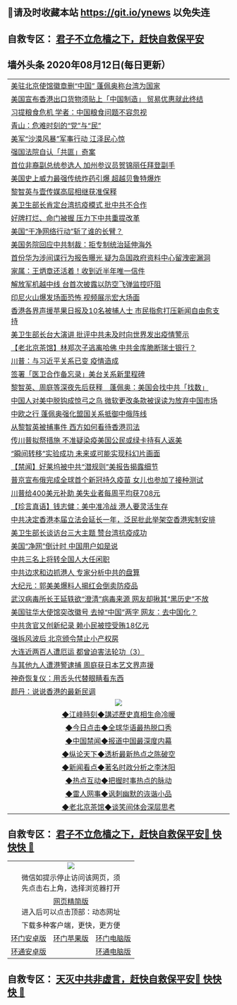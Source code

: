 ## 📩请及时收藏本站 https://git.io/ynews 以免失连</a>
## 自救专区： [君子不立危樯之下，赶快自救保平安 ](https://github.com/pwgy/td/blob/master/README.md)

## 墙外头条 2020年08月12日(每日更新）</a>

 <table>
<tr><td colspan="2" align="left"><a href="https://hgkofika.xvhtf.cyou/?name=c1210542&key=krgexxuardvhjliu&from=gy2">美驻北京使馆徽章删“中国” 蓬佩奥称台湾为国家</a></td></tr>
<tr><td colspan="2" align="left"><a href="https://hgkofika.xvhtf.cyou/?name=c1210544&key=krgexxuardvhjliu&from=gy2">美国宣布香港出口货物须贴上「中国制造」 贸易优惠就此终结</a></td></tr>
<tr><td colspan="2" align="left"><a href="https://hgkofika.xvhtf.cyou/?name=c1210540&key=krgexxuardvhjliu&from=gy2">习提粮食危机 学者：中国粮食问题不容忽视</a></td></tr>
<tr><td colspan="2" align="left"><a href="https://hgkofika.xvhtf.cyou/?name=c1210597&key=krgexxuardvhjliu&from=gy2">青山：危难时刻的“党”与“民”</a></td></tr>
<tr><td colspan="2" align="left"><a href="https://hgkofika.xvhtf.cyou/?name=c1210612&key=krgexxuardvhjliu&from=gy2">美军“沙漠风暴”军事行动 江泽民心惊</a></td></tr>
<tr><td colspan="2" align="left"><a href="https://hgkofika.xvhtf.cyou/?name=c1210589&key=krgexxuardvhjliu&from=gy2">强国法院自认「共匪」奇案</a></td></tr>
<tr><td colspan="2" align="left"><a href="https://hgkofika.xvhtf.cyou/?name=c1210613&key=krgexxuardvhjliu&from=gy2">首位非裔副总统参选人 加州参议员贺锦丽任拜登副手</a></td></tr>
<tr><td colspan="2" align="left"><a href="https://hgkofika.xvhtf.cyou/?name=c1210609&key=krgexxuardvhjliu&from=gy2">美国史上威力最强传统炸药引爆 超越贝鲁特爆炸</a></td></tr>
<tr><td colspan="2" align="left"><a href="https://hgkofika.xvhtf.cyou/?name=c1210585&key=krgexxuardvhjliu&from=gy2">黎智英与壹传媒高层相继获准保释</a></td></tr>
<tr><td colspan="2" align="left"><a href="https://hgkofika.xvhtf.cyou/?name=c1210541&key=krgexxuardvhjliu&from=gy2">美卫生部长肯定台湾抗疫模式 批中共不合作</a></td></tr>
<tr><td colspan="2" align="left"><a href="https://hgkofika.xvhtf.cyou/?name=c1210547&key=krgexxuardvhjliu&from=gy2">好牌打烂、命门被握 压力下中共重提改革</a></td></tr>
<tr><td colspan="2" align="left"><a href="https://hgkofika.xvhtf.cyou/?name=c1210598&key=krgexxuardvhjliu&from=gy2">美国“干净网络行动”斩了谁的长臂？</a></td></tr>
<tr><td colspan="2" align="left"><a href="https://hgkofika.xvhtf.cyou/?name=c1210569&key=krgexxuardvhjliu&from=gy2">美国务院回应中共制裁：拒专制统治延伸海外</a></td></tr>
<tr><td colspan="2" align="left"><a href="https://hgkofika.xvhtf.cyou/?name=c1210557&key=krgexxuardvhjliu&from=gy2">首份华为涉间谍行为报告曝光 疑为岛国政府资料中心留洩密漏洞</a></td></tr>
<tr><td colspan="2" align="left"><a href="https://hgkofika.xvhtf.cyou/?name=c1210588&key=krgexxuardvhjliu&from=gy2">家属：王炳章还活着！收到近半年唯一信件</a></td></tr>
<tr><td colspan="2" align="left"><a href="https://hgkofika.xvhtf.cyou/?name=c1210549&key=krgexxuardvhjliu&from=gy2">解放军机越中线 台首次披露以防空飞弹监控吓阻</a></td></tr>
<tr><td colspan="2" align="left"><a href="https://hgkofika.xvhtf.cyou/?name=c1210564&key=krgexxuardvhjliu&from=gy2">印尼火山爆发场面恐怖 视频展示宏大场面</a></td></tr>
<tr><td colspan="2" align="left"><a href="https://hgkofika.xvhtf.cyou/?name=c1210587&key=krgexxuardvhjliu&from=gy2">香港各界声援苹果日报及10名被捕人士 市民指愈打压新闻自由愈支持</a></td></tr>
<tr><td colspan="2" align="left"><a href="https://hgkofika.xvhtf.cyou/?name=c1210584&key=krgexxuardvhjliu&from=gy2">美卫生部长台大演讲 批评中共未及时向世界发出疫情警示</a></td></tr>
<tr><td colspan="2" align="left"><a href="https://hgkofika.xvhtf.cyou/?name=c1210561&key=krgexxuardvhjliu&from=gy2">【老北京茶馆】林郑次子逃离哈佛 中共金库脆断瑞士银行？</a></td></tr>
<tr><td colspan="2" align="left"><a href="https://hgkofika.xvhtf.cyou/?name=c1210556&key=krgexxuardvhjliu&from=gy2">川普：与习近平关系已变 疫情造成</a></td></tr>
<tr><td colspan="2" align="left"><a href="https://hgkofika.xvhtf.cyou/?name=c1210611&key=krgexxuardvhjliu&from=gy2">签署「医卫合作备忘录」美台关系新里程碑</a></td></tr>
<tr><td colspan="2" align="left"><a href="https://hgkofika.xvhtf.cyou/?name=c1210601&key=krgexxuardvhjliu&from=gy2">黎智英、周庭等深夜先后获释　蓬佩奥：美国会找中共「找数」</a></td></tr>
<tr><td colspan="2" align="left"><a href="https://hgkofika.xvhtf.cyou/?name=c1210548&key=krgexxuardvhjliu&from=gy2">中国人对美中脱钩成惊弓之鸟 微软更改条款被误读为放弃中国市场</a></td></tr>
<tr><td colspan="2" align="left"><a href="https://hgkofika.xvhtf.cyou/?name=c1210586&key=krgexxuardvhjliu&from=gy2">中欧之行 蓬佩奥强化盟国关系抵御中俄阵线</a></td></tr>
<tr><td colspan="2" align="left"><a href="https://hgkofika.xvhtf.cyou/?name=c1210560&key=krgexxuardvhjliu&from=gy2">从黎智英被捕事件 西方如何看待香港司法</a></td></tr>
<tr><td colspan="2" align="left"><a href="https://hgkofika.xvhtf.cyou/?name=c1210562&key=krgexxuardvhjliu&from=gy2">传川普拟祭措施 不准疑染疫美国公民或绿卡持有人返美</a></td></tr>
<tr><td colspan="2" align="left"><a href="https://hgkofika.xvhtf.cyou/?name=c1210581&key=krgexxuardvhjliu&from=gy2">“瞬间转移”实验成功 未来或可能实现科幻片画面</a></td></tr>
<tr><td colspan="2" align="left"><a href="https://hgkofika.xvhtf.cyou/?name=c1210551&key=krgexxuardvhjliu&from=gy2">【禁闻】好莱坞被中共“潜规则”美报告揭露细节</a></td></tr>
<tr><td colspan="2" align="left"><a href="https://hgkofika.xvhtf.cyou/?name=c1210555&key=krgexxuardvhjliu&from=gy2">普京宣布俄完成全球首个新冠持久疫苗 女儿也参加了接种测试</a></td></tr>
<tr><td colspan="2" align="left"><a href="https://hgkofika.xvhtf.cyou/?name=c1210608&key=krgexxuardvhjliu&from=gy2">川普给400美元补助 美失业者每周平均获708元</a></td></tr>
<tr><td colspan="2" align="left"><a href="https://hgkofika.xvhtf.cyou/?name=c1210566&key=krgexxuardvhjliu&from=gy2">【珍言真语】钱志健：美中准冷战 港人要灵活生存</a></td></tr>
<tr><td colspan="2" align="left"><a href="https://hgkofika.xvhtf.cyou/?name=c1210583&key=krgexxuardvhjliu&from=gy2">中共决定香港本届立法会延长一年，泛民批此举架空香港宪制安排</a></td></tr>
<tr><td colspan="2" align="left"><a href="https://hgkofika.xvhtf.cyou/?name=c1210610&key=krgexxuardvhjliu&from=gy2">美卫生部长谈访台三大主题 赞台湾抗疫成功</a></td></tr>
<tr><td colspan="2" align="left"><a href="https://hgkofika.xvhtf.cyou/?name=c1210576&key=krgexxuardvhjliu&from=gy2">美国“净网”倒计时 中国用户如是说</a></td></tr>
<tr><td colspan="2" align="left"><a href="https://hgkofika.xvhtf.cyou/?name=c1210595&key=krgexxuardvhjliu&from=gy2">中共三名上将转全国人大任闲职</a></td></tr>
<tr><td colspan="2" align="left"><a href="https://hgkofika.xvhtf.cyou/?name=c1210619&key=krgexxuardvhjliu&from=gy2">中共边求和边抓港人 专家分析中共的盘算</a></td></tr>
<tr><td colspan="2" align="left"><a href="https://hgkofika.xvhtf.cyou/?name=c1210578&key=krgexxuardvhjliu&from=gy2">大纪元：郭美美爆料人揭红会倒卖防疫品</a></td></tr>
<tr><td colspan="2" align="left"><a href="https://hgkofika.xvhtf.cyou/?name=c1210602&key=krgexxuardvhjliu&from=gy2">武汉病毒所长王延轶欲“澄清”病毒来源 网友却揪其“黑历史”不放</a></td></tr>
<tr><td colspan="2" align="left"><a href="https://hgkofika.xvhtf.cyou/?name=c1210570&key=krgexxuardvhjliu&from=gy2">美国驻华大使馆突改徽号 去掉“中国”两字 网友：去中国化？</a></td></tr>
<tr><td colspan="2" align="left"><a href="https://hgkofika.xvhtf.cyou/?name=c1210552&key=krgexxuardvhjliu&from=gy2">中共贪官又创新纪录 赖小民被控受贿18亿元</a></td></tr>
<tr><td colspan="2" align="left"><a href="https://hgkofika.xvhtf.cyou/?name=c1210604&key=krgexxuardvhjliu&from=gy2">强拆风波后 北京颁令禁止小产权房</a></td></tr>
<tr><td colspan="2" align="left"><a href="https://hgkofika.xvhtf.cyou/?name=c1210550&key=krgexxuardvhjliu&from=gy2">大连近两百人遭厄运 都曾迫害法轮功（3）</a></td></tr>
<tr><td colspan="2" align="left"><a href="https://hgkofika.xvhtf.cyou/?name=c1210620&key=krgexxuardvhjliu&from=gy2">与其他九人遭港警逮捕 周庭获日本艺文界声援</a></td></tr>
<tr><td colspan="2" align="left"><a href="https://hgkofika.xvhtf.cyou/?name=c1210580&key=krgexxuardvhjliu&from=gy2">神奇恢复仪：用舌头代替眼睛看东西</a></td></tr>
<tr><td colspan="2" align="left"><a href="https://hgkofika.xvhtf.cyou/?name=c1210622&key=krgexxuardvhjliu&from=gy2">颜丹：说说香港的最新民调</a></td></tr>

 <tr>
   <td colspan="2" align=center><img src="https://cdn.jsdelivr.net/gh/gyoupiodf/im1/jf-1.jpg"></td>
  </tr>
   <tr>
   <td colspan="2" align=center> 
<a href="https://xdihm.casa/oo.aspx?name=c922850&key=sdxhftoyfkhpuaxy&from=gy2&tag=9877">◆江峰時刻◆講述歷史真相生命冷暖</a><br/>
    </td>
  </tr>
   <tr>
   <td colspan="2" align=center> 
<a href="https://xdihm.casa/oo.aspx?name=c816850&key=sdxhftoyfkhpuaxy&from=gy2&tag=9877">◆今日点击◆全球华语最热脱口秀</a><br/>
    </td>
  </tr>
  <tr>
  <td colspan="2" align=center>
<a href="https://xdihm.casa/oo.aspx?name=c816860&key=sdxhftoyfkhpuaxy&from=gy2&tag=99733110">◆中国禁闻◆报道中国最深度内幕</a><br/>
   </tr>
  <tr>
     <td colspan="2" align=center>
<a href="https://xdihm.casa/oo.aspx?name=c816855&key=sdxhftoyfkhpuaxy&from=gy2&tag=997110">◆纵论天下◆透析最新热点之陈破空</a><br/>
   </tr>
   <tr>
      <td colspan="2" align=center>
<a href="https://xdihm.casa/oo.aspx?name=c838308&key=sdxhftoyfkhpuaxy&from=gy2&tag=9973110">◆新闻看点◆著名时政分析之李沐阳</a><br/>
   </tr>
   <tr>
     <td colspan="2" align=center>
<a href="https://xdihm.casa/oo.aspx?name=c816852&key=sdxhftoyfkhpuaxy&from=gy2&tag=9733110">◆热点互动◆把握时事热点的脉动</a><br/>
   </tr>
   <tr>
      <td colspan="2" align=center>
<a href="https://xdihm.casa/oo.aspx?name=c816694&key=sdxhftoyfkhpuaxy&from=gy2&tag=93310">◆雷人网事◆讽刺幽默的诙谐小品</a><br/>
   </tr>
   <tr>
    <td colspan="2" align=center>
<a href="https://xdihm.casa/oo.aspx?name=c816650&key=sdxhftoyfkhpuaxy&from=gy2&tag=9973110">◆老北京茶馆◆谈笑间体会深层思考</a><br/>
   </tr>
</table>

 ## 自救专区： [君子不立危樯之下，赶快自救保平安🍎 快快快 📩](https://github.com/pwgy/td/blob/master/README.md)
 
<table>
  <tr>
    <td colspan="3" align="center"><img src="https://cdn.jsdelivr.net/gh/opipe/up/oGate65.jpg"/></td>
  </tr>
  <tr>
    <td colspan="3" align="center">微信如提示停止访问该网页，须<br/>先点击右上角，选择浏览器打开</td>
  <tr>
  <tr>
    <td colspan="3" align="center"><a href="https://gitcdn.xyz/cdn/otiny/up/master/show005.htm">网页精简版</a><br/>进入后可以点击顶部：动态网址</td>
  </tr>
  <tr>
    <td colspan="3" align="center">下载多种客户端，更快，更方便</td>
  <tr>
  <tr>
    <td align="center"><a href="https://cdn.jsdelivr.net/gh/opipe/up/oGatea.apk">环门安卓版</a></td>
    <td align="center"><a href="https://x.co/odisk">环门苹果版</a></td>
    <td align="center"><a href="https://cdn.jsdelivr.net/gh/opipe/up/oGate.zip">环门电脑版</a></td>
  </tr>
  <tr>
    <td align="center"><a href="https://cdn.jsdelivr.net/gh/opipe/up/oPipe.apk">环通安卓版</a></td>
    <td align="center"></td>
    <td align="center"><a href="https://raw.githubusercontent.com/opipe/up/master/oPipe.zip">环通电脑版</a></td>
  </tr>
  
</table>


 ## 自救专区： [天灭中共非虚言，赶快自救保平安🍎 快快快 📩](https://github.com/pwgy/td/blob/master/README.md)
